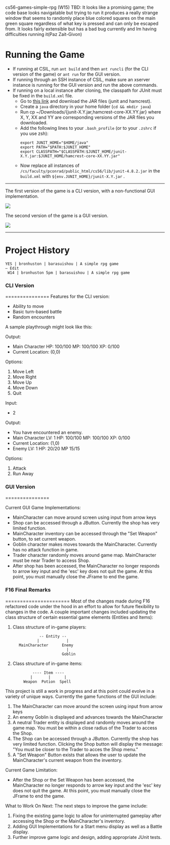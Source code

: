 cs56-games-simple-rpg
(W15) TBD: It looks like a promising game; the code base looks navigatable but trying to run it produces a really strange window that seems to randomly place blue colored squares on the main green square regardless of what key is pressed and can only be escaped from. It looks fairly extensible but has a bad bug currently and Im having difficulties running it(Paz Zait-Givon)

Running the Game
=====================
* If running at CSIL, run `ant build` and then `ant runcli` (for the CLI version of the game) or `ant run` for the GUI version.
* If running through an SSH instance of CSIL, make sure an xserver instance is running for the GUI version and run the above commands.
* If running on a local instance after cloning, the classpath for JUnit must be fixed in the `build.xml` file.
  + Go to [this link]( https://github.com/junit-team/junit/wiki/Download-and-Install) and download the JAR files (junit and hamcrest).
  + Create a `java` directory in your home folder (`cd && mkdir java`)
  + Run cp ~/Downloads/{junit-X.Y.jar,hamcrest-core-XX.YY.jar} where X, Y, XX and YY are corresponding versions of the JAR files you downloaded.
  + Add the following lines to your `.bash_profile` (or to your `.zshrc` if you use zsh):
    ```
    export JUNIT_HOME="$HOME/java"
    export PATH="$PATH:$JUNIT_HOME"
    export CLASSPATH="$CLASSPATH:$JUNIT_HOME/junit-X.Y.jar:$JUNIT_HOME/hamcrest-core-XX.YY.jar"
    ```
  + Now replace all instances of `/cs/faculty/pconrad/public_html/cs56/lib/junit-4.8.2.jar` in the `build.xml` with `${env.JUNIT_HOME}/junit-X.Y.jar` .

---------------------------------------------------

The first version of the game is a CLI version, with a non-functional GUI implementation.

![](http://i.imgur.com/rll8hnf.png)

The second version of the game is a GUI version.

![](http://i.imgur.com/yZgilOm.gif)

---------------------------------------------------

Project History
===============
```
YES | bronhuston | barasuishou | A simple rpg game
— Edit
 W14 | bronhuston 5pm | barasuishou | A simple rpg game
```

### CLI Version
===============
Features for the CLI version:

- Ability to move
- Basic turn-based battle
- Random encounters

A sample playthrough might look like this:

Output:

- Main Character HP: 100/100 MP: 100/100 XP: 0/100
- Current Location: (0,0)

Options:

1. Move Left
2. Move Right
3. Move Up
4. Move Down
5. Quit

Input:

- 2

Output:

- You have encountered an enemy.
- Main Character LV: 1 HP: 100/100 MP: 100/100 XP: 0/100
- Current Location: (1,0)
- Enemy LV: 1 HP: 20/20 MP 15/15

Options:

1. Attack
2. Run Away

### GUI Version
===============

Current GUI Game Implementations:

- MainCharacter can move around screen using input from arrow keys
- Shop can be accessed through a JButton. Currently the shop has very limited function.
- MainCharacter inventory can be accessed through the "Set Weapon" button, to set current weapon.
- Goblin character makes moves towards the MainCharacter. Currently has no attack function in game.
- Trader character randomly moves around game map. MainCharacter must be near Trader to access Shop.
- After shop has been accessed, the MainCharacter no longer responds to arrow key input and the 'esc' key does not quit the game. At this point, you must manually close the JFrame to end the game.


### F16 Final Remarks
======================
Most of the changes made during F16 refactored code under the hood in an effort to allow for future flexibility to changes in the code. A couple important changes included updating the class structure of certain essential game elements (Entities and Items):

1. Class structure of in-game players:
```
               -- Entity -- 
              |            |
      MainCharacter      Enemy
                           |
                         Goblin
```                     

2. Class structure of in-game items:
```                
            ---- Item ----
           |       |      |
        Weapon  Potion  Spell
```      
   
This project is still a work in progress and at this point could evolve in a variety of unique ways. Currently the game functions of the GUI include:

1. The MainCharacter can move around the screen using input from arrow keys
2. An enemy Goblin is displayed and advances towards the MainCharacter
3. A neutral Trader entity is displayed and randomly moves around the game map. You must be within a close radius of the Trader to access the Shop.
4. The Shop can be accessed through a JButton. Currently the shop has very limited function. Clicking the Shop button will display the message: "You must be closer to the Trader to acces the Shop menu."
5. A "Set Weapon" Button exists that allows the user to update the MainCharacter's current weapon from the inventory.

Current Game Limitation:  

- After the Shop or the Set Weapon has been accessed, the MainCharacter no longer responds to arrow key input and the 'esc' key does not quit the game. At this point, you must manually close the JFrame to end the game.

What to Work On Next: The next steps to improve the game include:

1. Fixing the existing game logic to allow for uninterrupted gameplay after accessing the Shop or the MainCharacter's inventory.
2. Adding GUI Implementations for a Start menu display as well as a Battle display.
3. Further improve game logic and design, adding appropriate JUnit tests.

